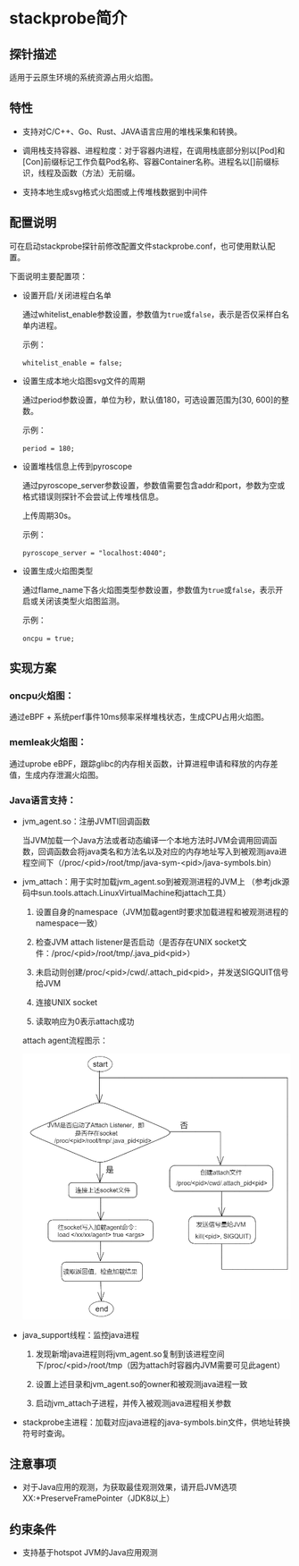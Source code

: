 # stackprobe简介

## 探针描述

适用于云原生环境的系统资源占用火焰图。

## 特性

- 支持对C/C++、Go、Rust、JAVA语言应用的堆栈采集和转换。

- 调用栈支持容器、进程粒度：对于容器内进程，在调用栈底部分别以[Pod]和[Con]前缀标记工作负载Pod名称、容器Container名称。进程名以[<pid>]前缀标识，线程及函数（方法）无前缀。

- 支持本地生成svg格式火焰图或上传堆栈数据到中间件

## 配置说明

可在启动stackprobe探针前修改配置文件stackprobe.conf，也可使用默认配置。

下面说明主要配置项：

- 设置开启/关闭进程白名单

  通过whitelist_enable参数设置，参数值为`true`或`false`，表示是否仅采样白名单内进程。
  
  示例：

  `whitelist_enable = false;`

- 设置生成本地火焰图svg文件的周期

  通过period参数设置，单位为秒，默认值180，可选设置范围为[30, 600]的整数。
  
  示例：

  `period = 180;`

- 设置堆栈信息上传到pyroscope

  通过pyroscope_server参数设置，参数值需要包含addr和port，参数为空或格式错误则探针不会尝试上传堆栈信息。

  上传周期30s。
  
  示例：

  `pyroscope_server = "localhost:4040";`

- 设置生成火焰图类型

  通过flame_name下各火焰图类型参数设置，参数值为`true`或`false`，表示开启或关闭该类型火焰图监测。
  
  示例：

  `oncpu = true;`

## 实现方案

### oncpu火焰图：

通过eBPF + 系统perf事件10ms频率采样堆栈状态，生成CPU占用火焰图。

### memleak火焰图：

通过uprobe eBPF，跟踪glibc的内存相关函数，计算进程申请和释放的内存差值，生成内存泄漏火焰图。

### Java语言支持：

- jvm_agent.so：注册JVMTI回调函数

  当JVM加载一个Java方法或者动态编译一个本地方法时JVM会调用回调函数，回调函数会将java类名和方法名以及对应的内存地址写入到被观测java进程空间下（/proc/\<pid\>/root/tmp/java-sym-\<pid\>/java-symbols.bin）

- jvm_attach：用于实时加载jvm_agent.so到被观测进程的JVM上
  （参考jdk源码中sun.tools.attach.LinuxVirtualMachine和jattach工具）

  1. 设置自身的namespace（JVM加载agent时要求加载进程和被观测进程的namespace一致）

  2. 检查JVM attach listener是否启动（是否存在UNIX socket文件：/proc/\<pid\>/root/tmp/.java_pid\<pid\>）

  3. 未启动则创建/proc/\<pid\>/cwd/.attach_pid\<pid\>，并发送SIGQUIT信号给JVM

  4. 连接UNIX socket

  5. 读取响应为0表示attach成功

  attach agent流程图示：

  ![attach流程](../../../../../../doc/pic/attach流程.png)

- java_support线程：监控java进程

  1. 发现新增java进程则将jvm_agent.so复制到该进程空间下/proc/\<pid\>/root/tmp（因为attach时容器内JVM需要可见此agent）

  2. 设置上述目录和jvm_agent.so的owner和被观测java进程一致

  3. 启动jvm_attach子进程，并传入被观测java进程相关参数

- stackprobe主进程：加载对应java进程的java-symbols.bin文件，供地址转换符号时查询。

## 注意事项

- 对于Java应用的观测，为获取最佳观测效果，请开启JVM选项XX:+PreserveFramePointer（JDK8以上）

## 约束条件

- 支持基于hotspot JVM的Java应用观测
